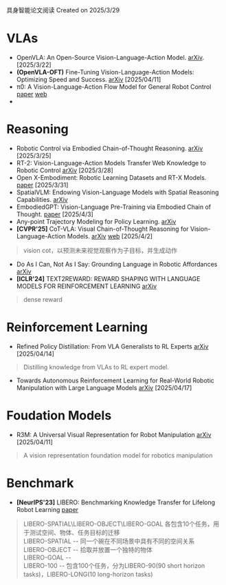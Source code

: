 具身智能论文阅读
Created on 2025/3/29

# VLAs
- OpenVLA: An Open-Source Vision-Language-Action Model. [arXiv](https://arxiv.org/pdf/2406.09246). [2025/3/22]
- **(OpenVLA-OFT)** Fine-Tuning Vision-Language-Action Models: Optimizing Speed and Success. [arXiv](https://arxiv.org/html/2502.19645v1) [2025/04/11]
- π0: A Vision-Language-Action Flow Model for General Robot Control [paper](https://www.physicalintelligence.company/download/pi0.pdf) [web](https://www.physicalintelligence.company/blog/pi0)
- 

# Reasoning
- Robotic Control via Embodied Chain-of-Thought Reasoning. [arXiv](https://arxiv.org/pdf/2407.08693) [2025/3/25]
- RT-2: Vision-Language-Action Models Transfer Web Knowledge to Robotic Control [arXiv](https://arxiv.org/pdf/2307.15818) [2025/3/28]
- Open X-Embodiment: Robotic Learning Datasets and RT-X Models. [paper](https://openreview.net/pdf?id=zraBtFgxT0) [2025/3/31]
- SpatialVLM: Endowing Vision-Language Models with Spatial Reasoning Capabilities. [arXiv](https://arxiv.org/pdf/2401.12168)
- EmbodiedGPT: Vision-Language Pre-Training via Embodied Chain of Thought. [paper](https://proceedings.neurips.cc/paper_files/paper/2023/file/4ec43957eda1126ad4887995d05fae3b-Paper-Conference.pdf) [2025/4/3]
- Any-point Trajectory Modeling for Policy Learning. [arXiv](https://arxiv.org/pdf/2401.00025)
- **[CVPR'25]** CoT-VLA: Visual Chain-of-Thought Reasoning for Vision-Language-Action Models. [arXiv](https://arxiv.org/pdf/2503.22020) [web](https://cot-vla.github.io/) [2025/4/2]
> vision cot，以预测未来视觉观察作为子目标，并生成动作
- Do As I Can, Not As I Say: Grounding Language in Robotic Affordances [arXiv](https://arxiv.org/pdf/2204.01691)
- **[ICLR'24]** TEXT2REWARD: REWARD SHAPING WITH LANGUAGE MODELS FOR REINFORCEMENT LEARNING [arXiv](https://arxiv.org/pdf/2309.11489)
> dense reward

# Reinforcement Learning
- Refined Policy Distillation: From VLA Generalists to RL Experts [arXiv](https://arxiv.org/pdf/2503.05833) [2025/04/14]
> Distilling knowledge from VLAs to RL expert model.
- Towards Autonomous Reinforcement Learning for Real-World Robotic Manipulation with Large Language Models [arXiv](https://arxiv.org/pdf/2503.04280?) [2025/04/17]

# Foudation Models
- R3M: A Universal Visual Representation for Robot Manipulation [arXiv](https://arxiv.org/pdf/2203.12601) [2025/04/11]
> A vision representation foundation model for robotics manipulation

# Benchmark
- **[NeurIPS'23]** LIBERO: Benchmarking Knowledge Transfer for Lifelong Robot Learning [paper](https://proceedings.neurips.cc/paper_files/paper/2023/file/8c3c666820ea055a77726d66fc7d447f-Paper-Datasets_and_Benchmarks.pdf)
> LIBERO-SPATIAL\LIBERO-OBJECT\LIBERO-GOAL 各包含10个任务，用于测试空间、物体、任务目标的迁移<br>
> LIBERO-SPATIAL -- 同一个碗在不同场景中具有不同的空间关系<br>
> LIBERO-OBJECT -- 拾取并放置一个独特的物体<br>
> LIBERO-GOAL -- <br>
> LIBERO-100 -- 包含100个任务，分为LIBERO-90(90 short horizon tasks)，LIBERO-LONG(10 long-horizon tasks)
